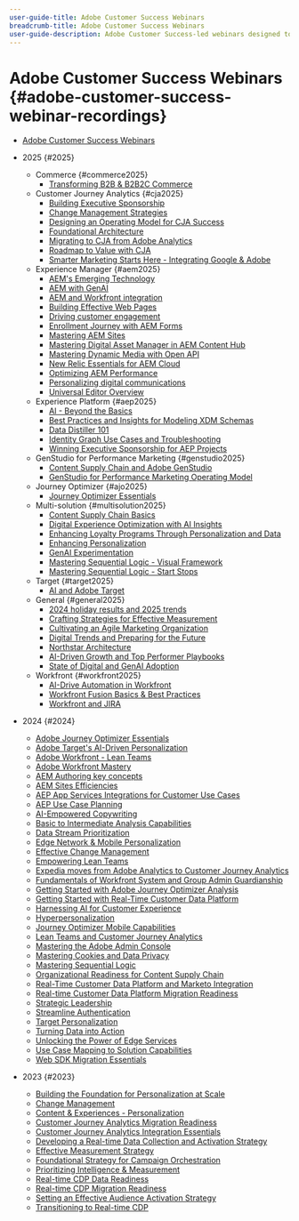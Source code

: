 ```yaml
---
user-guide-title: Adobe Customer Success Webinars
breadcrumb-title: Adobe Customer Success Webinars
user-guide-description: Adobe Customer Success-led webinars designed to empower you in optimizing your investment in Adobe's Experience Cloud. Gain valuable insights to maximize the value and increase the adoption of Adobe solutions.
---
```


# Adobe Customer Success Webinars {#adobe-customer-success-webinar-recordings}

+ [Adobe Customer Success Webinars](overview.md)
+ 2025 {#2025}
  + Commerce {#commerce2025}
    + [Transforming B2B & B2B2C Commerce](2025/transforming-b2b-commerce.md)
  + Customer Journey Analytics {#cja2025}
    + [Building Executive Sponsorship](2025/cja-success.md)
    + [Change Management Strategies](2025/cja-adoption.md)
    + [Designing an Operating Model for CJA Success](2025/cja-operating-model.md)
    + [Foundational Architecture](2025/cja-vision.md)
    + [Migrating to CJA from Adobe Analytics](2025/analytics-to-cja-migration.md)
    + [Roadmap to Value with CJA](2025/roadmap-to-value-cja.md)
    + [Smarter Marketing Starts Here - Integrating Google & Adobe](2025/smarter-marketing-starts-here-integrating-google-and-adobe.md)
  + Experience Manager {#aem2025}
    + [AEM's Emerging Technology](2025/personalized-experiences-aem.md)
    + [AEM with GenAI](2025/aem-genai.md)
    + [AEM and Workfront integration](2025/aem-workfront-integration.md)
    + [Building Effective Web Pages](2025/build-effective-web-pages.md)
    + [Driving customer engagement](2025/driving-customer-engagement.md)
    + [Enrollment Journey with AEM Forms](2025/payer-enrollment-journey.md)
    + [Mastering AEM Sites](2025/mastering-aem-sites.md)
    + [Mastering Digital Asset Manager in AEM Content Hub](2025/mastering-dam-aem-content-hub.md)
    + [Mastering Dynamic Media with Open API](2025/dynamic-media-open-ai.md)
    + [New Relic Essentials for AEM Cloud](2025/new-relic-essentials-aem-cloud.md)
    + [Optimizing AEM Performance](2025/optimize-aem-performance.md)
    + [Personalizing digital communications](2025/personalize-digital-communications.md)
    + [Universal Editor Overview](2025/modern-aem-authoring.md)
  + Experience Platform {#aep2025}
    + [AI - Beyond the Basics](2025/ai-beyond-basics.md)
    + [Best Practices and Insights for Modeling XDM Schemas](2025/model-xdm-schemas.md)
    + [Data Distiller 101](2025/data-distiller-101.md)
    + [Identity Graph Use Cases and Troubleshooting](2025/identity-graph.md)
    + [Winning Executive Sponsorship for AEP Projects](2025/exec-sponsorship-aep-projects.md)
  + GenStudio for Performance Marketing {#genstudio2025}
    + [Content Supply Chain and Adobe GenStudio](2025/csc-gen-studio.md)
    + [GenStudio for Performance Marketing Operating Model](2025/genstudio-for-performance-marketing-operating-model.md)
  + Journey Optimizer {#ajo2025}
    + [Journey Optimizer Essentials](2025/journey-optimizer-essentials.md)
  + Multi-solution {#multisolution2025}
    + [Content Supply Chain Basics](2025/content-supply-chain-basics.md)
    + [Digital Experience Optimization with AI Insights](2025/accelerating-digital-experience-optimization.md)
    + [Enhancing Loyalty Programs Through Personalization and Data](2025/enhance-loyalty-programs.md)
    + [Enhancing Personalization](2025/enhancing-personalization.md)
    + [GenAI Experimentation](2025/gen-ai-experimentation.md)
    + [Mastering Sequential Logic - Visual Framework](2025/mastering-sequential-logic.md)
    + [Mastering Sequential Logic - Start Stops](2025/sequential-logic-start-stop.md)
  + Target {#target2025}
    + [AI and Adobe Target](2025/ai-adobe-target.md)
  + General {#general2025}
    + [2024 holiday results and 2025 trends](2025/adobe-digital-insights.md)
    + [Crafting Strategies for Effective Measurement](2025/impactful-insights.md)
    + [Cultivating an Agile Marketing Organization](2025/agile-marketing-organization.md)
    + [Digital Trends and Preparing for the Future](2025/digital-trends-preparing-future.md)
    + [Northstar Architecture](2025/northstar-architecture.md)
    + [AI-Driven Growth and Top Performer Playbooks](2025/ai-driven-growth.md)
    + [State of Digital and GenAI Adoption](2025/state-of-digital-and-genai-adoption-webinar.md)
  + Workfront {#workfront2025}
    + [AI-Drive Automation in Workfront](2025/unlock-efficiency-ai-drive-automation-workfront.md)
    + [Workfront Fusion Basics & Best Practices](2025/adobe-workfront-fusion-best-practices.md)
    + [Workfront and JIRA](2025/workfront-and-jira.md)

+ 2024 {#2024}
  + [Adobe Journey Optimizer Essentials](2024/ajo-essentials.md)
  + [Adobe Target's AI-Driven Personalization](2024/ai-personalization.md)
  + [Adobe Workfront - Lean Teams](2024/workfront-lean-teams.md)
  + [Adobe Workfront Mastery](2024/workfront-mastery.md)
  + [AEM Authoring key concepts](2024/aem-authoring-concepts.md)
  + [AEM Sites Efficiencies](2024/aem-sites-efficiencies.md)
  + [AEP App Services Integrations for Customer Use Cases](2024/aep-apps-services-integrations.md)
  + [AEP Use Case Planning](2024/aep-use-case-planning.md)
  + [AI-Empowered Copywriting](2024/ai-copywriting.md)
  + [Basic to Intermediate Analysis Capabilities](2024/basic-to-intermediate-analysis-capabilities.md)
  + [Data Stream Prioritization](2024/data-stream-prioritization.md)
  + [Edge Network & Mobile Personalization](2024/edge-network-mobile-personalization.md)
  + [Effective Change Management](2024/effective-change-management.md)
  + [Empowering Lean Teams](2024/empowering-lean-teams.md)
  + [Expedia moves from Adobe Analytics to Customer Journey Analytics](2024/expedia-aa-to-cja.md)
  + [Fundamentals of Workfront System and Group Admin Guardianship](2024/workfront-admin-guardianship.md)
  + [Getting Started with Adobe Journey Optimizer Analysis](2024/getting-started-ajo-analysis.md)
  + [Getting Started with Real-Time Customer Data Platform](2024/getting-started-rtcdp.md)
  + [Harnessing AI for Customer Experience](2024/ai-customer-experience.md)
  + [Hyperpersonalization](2024/hyperpersonalization.md)
  + [Journey Optimizer Mobile Capabilities](2024/journey-optimizer-mobile-capabilities.md)
  + [Lean Teams and Customer Journey Analytics](2024/lean-teams-cja.md)
  + [Mastering the Adobe Admin Console](2024/adobe-admin-console.md)
  + [Mastering Cookies and Data Privacy](2024/mastering-cookies-data-privacy.md)
  + [Mastering Sequential Logic](2024/sequential-logic.md)
  + [Organizational Readiness for Content Supply Chain](2024/organizational-readiness-content-supply-chain.md)
  + [Real-Time Customer Data Platform and Marketo Integration](2024/aep-marketo-integration.md)
  + [Real-time Customer Data Platform Migration Readiness](2024/rtcdp-migration-readiness.md)
  + [Strategic Leadership](2024/strategic-leadership.md)
  + [Streamline Authentication](2024/streamline-authentication.md)
  + [Target Personalization](2024/target-personalization.md)
  + [Turning Data into Action](2024/turning-data-into-action.md)
  + [Unlocking the Power of Edge Services](2024/edge-delivery-services.md)
  + [Use Case Mapping to Solution Capabilities](2024/use-case-mapping.md)
  + [Web SDK Migration Essentials](2024/web-sdk-migration.md)

+ 2023 {#2023}
  + [Building the Foundation for Personalization at Scale](2023/personalization-at-scale.md)
  + [Change Management](2023/change-management.md)
  + [Content & Experiences - Personalization](2023/content-experiences-personalization.md)
  + [Customer Journey Analytics Migration Readiness](2023/cja-migration-readiness.md)
  + [Customer Journey Analytics Integration Essentials](2023/cja-integration-essentials.md)
  + [Developing a Real-time Data Collection and Activation Strategy](2023/data-collection-activation-strategy.md)
  + [Effective Measurement Strategy](2023/measurement-strategy.md)
  + [Foundational Strategy for Campaign Orchestration](2023/foundational-strategy-campaign.md)
  + [Prioritizing Intelligence & Measurement](2023/intelligence-and-measurement.md)
  + [Real-time CDP Data Readiness](2023/rtcdp-migration-data-readiness.md)
  + [Real-time CDP Migration Readiness](2023/rtcdp-migration-readiness.md)
  + [Setting an Effective Audience Activation Strategy](2023/audience-activation.md)
  + [Transitioning to Real-time CDP](2023/aam-to-rtcdp.md)
